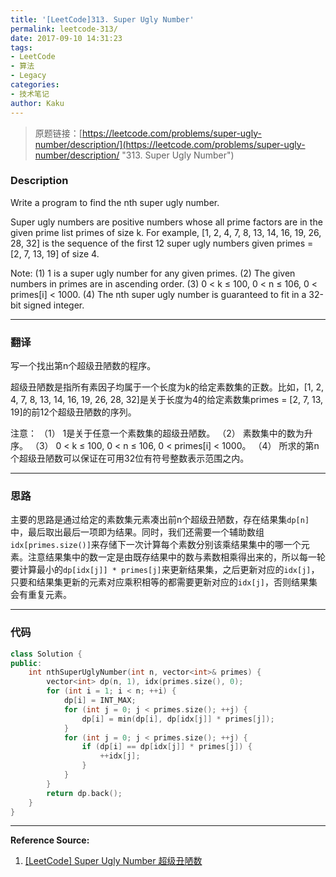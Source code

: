 ```yaml
---
title: '[LeetCode]313. Super Ugly Number'
permalink: leetcode-313/
date: 2017-09-10 14:31:23
tags:
- LeetCode
- 算法
- Legacy
categories:
- 技术笔记
author: Kaku
---
```


> 原题链接：[https://leetcode.com/problems/super-ugly-number/description/](https://leetcode.com/problems/super-ugly-number/description/ "313. Super Ugly Number")

### Description

Write a program to find the nth super ugly number.

Super ugly numbers are positive numbers whose all prime factors are in the given prime list primes of size k. For example, [1, 2, 4, 7, 8, 13, 14, 16, 19, 26, 28, 32] is the sequence of the first 12 super ugly numbers given primes = [2, 7, 13, 19] of size 4.

Note:
(1) 1 is a super ugly number for any given primes.
(2) The given numbers in primes are in ascending order.
(3) 0 < k ≤ 100, 0 < n ≤ 106, 0 < primes[i] < 1000.
(4) The nth super ugly number is guaranteed to fit in a 32-bit signed integer.

<!--more-->

---

### 翻译

写一个找出第n个超级丑陋数的程序。

超级丑陋数是指所有素因子均属于一个长度为k的给定素数集的正数。比如，[1, 2, 4, 7, 8, 13, 14, 16, 19, 26, 28, 32]是关于长度为4的给定素数集primes = [2, 7, 13, 19]的前12个超级丑陋数的序列。

注意：
（1） 1是关于任意一个素数集的超级丑陋数。
（2） 素数集中的数为升序。
（3） 0 < k ≤ 100, 0 < n ≤ 106, 0 < primes[i] < 1000。
（4） 所求的第n个超级丑陋数可以保证在可用32位有符号整数表示范围之内。

---

### 思路

主要的思路是通过给定的素数集元素凑出前n个超级丑陋数，存在结果集`dp[n]`中，最后取出最后一项即为结果。同时，我们还需要一个辅助数组`idx[primes.size()]`来存储下一次计算每个素数分别该乘结果集中的哪一个元素。注意结果集中的数一定是由既存结果中的数与素数相乘得出来的，所以每一轮要计算最小的`dp[idx[j]] * primes[j]`来更新结果集，之后更新对应的`idx[j]`，只要和结果集更新的元素对应乘积相等的都需要更新对应的`idx[j]`，否则结果集会有重复元素。

---

### 代码

```cpp
class Solution {
public:
	int nthSuperUglyNumber(int n, vector<int>& primes) {
		vector<int> dp(n, 1), idx(primes.size(), 0);
		for (int i = 1; i < n; ++i) {
			dp[i] = INT_MAX;
			for (int j = 0; j < primes.size(); ++j) {
				dp[i] = min(dp[i], dp[idx[j]] * primes[j]);
			}
			for (int j = 0; j < primes.size(); ++j) {
				if (dp[i] == dp[idx[j]] * primes[j]) {
					++idx[j];
				}
			}
		}
		return dp.back();
	}
}
```

---

**Reference Source:**

1. [[LeetCode] Super Ugly Number 超级丑陋数](http://www.cnblogs.com/grandyang/p/5144918.html "http://www.cnblogs.com/grandyang/p/5144918.html")

